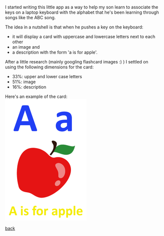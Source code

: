 I started writing this little app as a way to help my son learn to associate the keys on a laptop keyboard with the alphabet that he's been learning through songs like the ABC song.  

The idea in a nutshell is that when he pushes a key on the keyboard:
- it will display a card with uppercase and lowercase letters next to each other 
- an image and 
- a description with the form 'a is for apple'.  

After a little research (mainly googling flashcard images :) ) I settled on using the following dimensions for the card:
- 33%: upper and lower case letters
- 51%: image
- 16%: description

Here's an example of the card:  
![alt text](../images/wiki/apple.png "apple card")

[back](../README.md)
